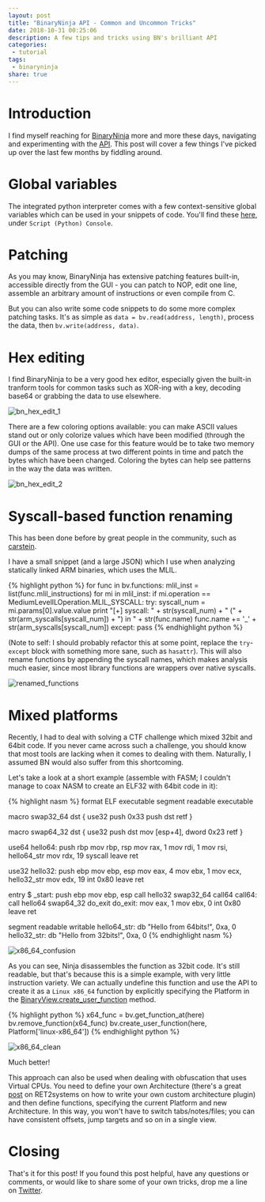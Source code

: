 ```yaml
---
layout: post
title: "BinaryNinja API - Common and Uncommon Tricks"
date: 2018-10-31 00:25:06
description: A few tips and tricks using BN's brilliant API
categories:
 - tutorial
tags:
 - binaryninja
share: true
---
```


# Introduction

I find myself reaching for [BinaryNinja](https://binary.ninja/) more and more these days, navigating and experimenting with the [API](https://api.binary.ninja/). This post will cover a few things I've picked up over the last few months by fiddling around.

# Global variables

The integrated python interpreter comes with a few context-sensitive global variables which can be used in your snippets of code. You'll find these [here](https://docs.binary.ninja/getting-started/index.html), under `Script (Python) Console`.

# Patching

As you may know, BinaryNinja has extensive patching features built-in, accessible directly from the GUI - you can patch to NOP, edit one line, assemble an arbitrary amount of instructions or even compile from C.

But you can also write some code snippets to do some more complex patching tasks. It's as simple as `data = bv.read(address, length)`, process the data, then `bv.write(address, data)`.

# Hex editing

I find BinaryNinja to be a very good hex editor, especially given the built-in tranform tools for common tasks such as XOR-ing with a key, decoding base64 or grabbing the data to use elsewhere.

![bn_hex_edit_1](https://raw.githubusercontent.com/monosource/monosource.github.io/master/images/bn_hex_edit_1.png)

There are a few coloring options available: you can make ASCII values stand out or only colorize values which have been modified (through the GUI or the API). One use case for this feature would be to take two memory dumps of the same process at two different points in time and patch the bytes which have been changed. Coloring the bytes can help see patterns in the way the data was written.

![bn_hex_edit_2](https://raw.githubusercontent.com/monosource/monosource.github.io/master/images/bn_hex_edit_2.png)

# Syscall-based function renaming

This has been done before by great people in the community, such as [carstein](https://github.com/carstein/Syscaller).

I have a small snippet (and a large JSON) which I use when analyzing statically linked ARM binaries, which uses the MLIL.

{% highlight python %}
for func in bv.functions:
    mlil_inst = list(func.mlil_instructions)
    for mi in mlil_inst:
        if mi.operation == MediumLevelILOperation.MLIL_SYSCALL:
            try:
                syscall_num = mi.params[0].value.value
                print "[+] syscall: " + str(syscall_num) + " (" + str(arm_syscalls[syscall_num]) + ") in " + str(func.name)
                func.name += '_' + str(arm_syscalls[syscall_num])
            except:
                pass
{% endhighlight python %}

(Note to self: I should probably refactor this at some point, replace the `try`-`except` block with something more sane, such as `hasattr`). This will also rename functions by appending the syscall names, which makes analysis much easier, since most library functions are wrappers over native syscalls.

![renamed_functions](https://raw.githubusercontent.com/monosource/monosource.github.io/master/images/bn_renamed_functions_syscalls.png)

# Mixed platforms

Recently, I had to deal with solving a CTF challenge which mixed 32bit and 64bit code. If you never came across such a challenge, you should know that most tools are lacking when it comes to dealing with them. Naturally, I assumed BN would also suffer from this shortcoming.

Let's take a look at a short example (assemble with FASM; I couldn't manage to coax NASM to create an ELF32 with 64bit code in it):

{% highlight nasm %}
format ELF executable
segment readable executable

macro swap32_64 dst {
  use32
  push 0x33
  push dst
  retf
}

macro swap64_32 dst {
  use32
  push dst
  mov [esp+4], dword 0x23
  retf
}

use64
hello64:
  push rbp
  mov rbp, rsp
  mov rax, 1
  mov rdi, 1
  mov rsi, hello64_str
  mov rdx, 19
  syscall
  leave
  ret

use32
hello32:
  push ebp
  mov ebp, esp
  mov eax, 4
  mov ebx, 1
  mov ecx, hello32_str
  mov edx, 19
  int 0x80
  leave
  ret

entry $
_start:
  push ebp
  mov ebp, esp
  call hello32
  swap32_64 call64
call64:
  call hello64
  swap64_32 do_exit
do_exit:
  mov eax, 1
  mov ebx, 0
  int 0x80
  leave
  ret

segment readable writable
  hello64_str: db "Hello from 64bits!", 0xa, 0
  hello32_str: db "Hello from 32bits!", 0xa, 0
{% endhighlight nasm %}

![x86_64_confusion](https://raw.githubusercontent.com/monosource/monosource.github.io/master/images/x86_64_confusion.png)

As you can see, Ninja disassembles the function as 32bit code. It's still readable, but that's because this is a simple example, with very little instruction variety. We can actually undefine this function and use the API to create it as a `Linux x86_64` function by explicitly specifying the Platform in the [BinaryView.create_user_function](https://api.binary.ninja/binaryninja.binaryview-module.html#binaryninja.binaryview.BinaryView.create_user_function) method.

{% highlight python %}
x64_func = bv.get_function_at(here)
bv.remove_function(x64_func)
bv.create_user_function(here, Platform['linux-x86_64'])
{% endhighlight python %}

![x86_64_clean](https://raw.githubusercontent.com/monosource/monosource.github.io/master/images/x86_64_clean.png)

Much better!

This approach can also be used when dealing with obfuscation that uses Virtual CPUs. You need to define your own Architecture (there's a great [post](https://blog.ret2.io/2017/10/17/untangling-exotic-architectures-with-binary-ninja/) on RET2systems on how to write your own custom architecture plugin) and then define functions, specifying the current Platform and new Architecture. In this way, you won't have to switch tabs/notes/files; you can have consistent offsets, jump targets and so on in a single view.

# Closing

That's it for this post! If you found this post helpful, have any questions or comments, or would like to share some of your own tricks, drop me a line on [Twitter](https://twitter.com/monosrc).